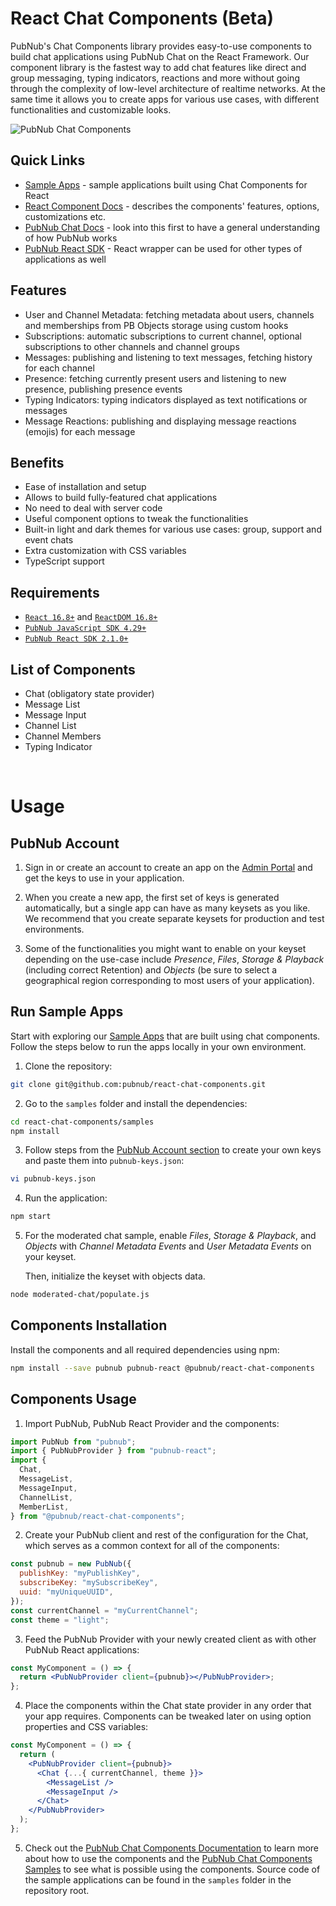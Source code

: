 # React Chat Components (Beta)

PubNub's Chat Components library provides easy-to-use components to build chat applications using
PubNub Chat on the React Framework. Our component library is the fastest way to add chat features
like direct and group messaging, typing indicators, reactions and more without going through the
complexity of low-level architecture of realtime networks. At the same time it allows you to create
apps for various use cases, with different functionalities and customizable looks.

![PubNub Chat Components](https://i.imgur.com/CydXVNT.png)

## Quick Links

- [Sample Apps](https://pubnub.github.io/react-chat-components/samples) - sample applications built
  using Chat Components for React
- [React Component Docs](https://pubnub.github.io/react-chat-components/docs) - describes the
  components' features, options, customizations etc.
- [PubNub Chat Docs](https://www.pubnub.com/docs/chat/overview) - look into this first to have a
  general understanding of how PubNub works
- [PubNub React SDK](https://www.pubnub.com/docs/chat/react/setup) - React wrapper can be used for
  other types of applications as well

## Features

- User and Channel Metadata: fetching metadata about users, channels and memberships from PB Objects
  storage using custom hooks
- Subscriptions: automatic subscriptions to current channel, optional subscriptions to other
  channels and channel groups
- Messages: publishing and listening to text messages, fetching history for each channel
- Presence: fetching currently present users and listening to new presence, publishing presence
  events
- Typing Indicators: typing indicators displayed as text notifications or messages
- Message Reactions: publishing and displaying message reactions (emojis) for each message

## Benefits

- Ease of installation and setup
- Allows to build fully-featured chat applications
- No need to deal with server code
- Useful component options to tweak the functionalities
- Built-in light and dark themes for various use cases: group, support and event chats
- Extra customization with CSS variables
- TypeScript support

## Requirements

- [`React 16.8+`](https://reactjs.org/docs/getting-started.html) and
  [`ReactDOM 16.8+`](https://reactjs.org/docs/react-dom.html)
- [`PubNub JavaScript SDK 4.29+`](https://github.com/pubnub/javascript)
- [`PubNub React SDK 2.1.0+`](https://github.com/pubnub/react)

## List of Components

- Chat (obligatory state provider)
- Message List
- Message Input
- Channel List
- Channel Members
- Typing Indicator

<br />

# Usage

## PubNub Account

1. Sign in or create an account to create an app on the
   [Admin Portal](https://dashboard.pubnub.com/) and get the keys to use in your application.

2. When you create a new app, the first set of keys is generated automatically, but a single app can
   have as many keysets as you like. We recommend that you create separate keysets for production
   and test environments.

3. Some of the functionalities you might want to enable on your keyset depending on the use-case
   include _Presence_, _Files_, _Storage & Playback_ (including correct Retention) and _Objects_ (be sure to
   select a geographical region corresponding to most users of your application).

## Run Sample Apps

Start with exploring our [Sample Apps](https://pubnub.github.io/react-chat-components/samples) that
are built using chat components. Follow the steps below to run the apps locally in your own
environment.

1. Clone the repository:

```bash
git clone git@github.com:pubnub/react-chat-components.git
```

2. Go to the `samples` folder and install the dependencies:

```bash
cd react-chat-components/samples
npm install
```

3. Follow steps from the
   [PubNub Account section](https://github.com/pubnub/react-chat-components/blob/master/lib/README.md#pubnub-account)
   to create your own keys and paste them into `pubnub-keys.json`:

```bash
vi pubnub-keys.json
```

4. Run the application:

```bash
npm start
```

5. For the moderated chat sample, enable _Files_, _Storage & Playback_, and _Objects_ with _Channel Metadata Events_ and _User Metadata Events_ on your keyset. 

    Then, initialize the keyset with objects data.

```bash
node moderated-chat/populate.js
```

## Components Installation

Install the components and all required dependencies using npm:

```bash
npm install --save pubnub pubnub-react @pubnub/react-chat-components
```

## Components Usage

1. Import PubNub, PubNub React Provider and the components:

```js
import PubNub from "pubnub";
import { PubNubProvider } from "pubnub-react";
import {
  Chat,
  MessageList,
  MessageInput,
  ChannelList,
  MemberList,
} from "@pubnub/react-chat-components";
```

2. Create your PubNub client and rest of the configuration for the Chat, which serves as a common
   context for all of the components:

```jsx
const pubnub = new PubNub({
  publishKey: "myPublishKey",
  subscribeKey: "mySubscribeKey",
  uuid: "myUniqueUUID",
});
const currentChannel = "myCurrentChannel";
const theme = "light";
```

3. Feed the PubNub Provider with your newly created client as with other PubNub React applications:

```jsx
const MyComponent = () => {
  return <PubNubProvider client={pubnub}></PubNubProvider>;
};
```

4. Place the components within the Chat state provider in any order that your app requires.
   Components can be tweaked later on using option properties and CSS variables:

```jsx
const MyComponent = () => {
  return (
    <PubNubProvider client={pubnub}>
      <Chat {...{ currentChannel, theme }}>
        <MessageList />
        <MessageInput />
      </Chat>
    </PubNubProvider>
  );
};
```

5. Check out the
   [PubNub Chat Components Documentation](https://pubnub.github.io/react-chat-components/docs) to
   learn more about how to use the components and the
   [PubNub Chat Components Samples](https://pubnub.github.io/react-chat-components/samples) to see
   what is possible using the components. Source code of the sample applications can be found in the
   `samples` folder in the repository root.
